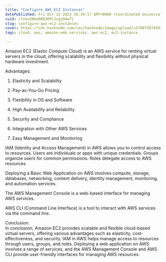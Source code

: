 ```yaml
---
title: "Configure AWS EC2 Instances"
datePublished: Fri Oct 13 2023 16:39:17 GMT+0000 (Coordinated Universal Time)
cuid: clnou30ma000309l2cgj04w7j
slug: configure-aws-ec2-instances
cover: https://cdn.hashnode.com/res/hashnode/image/upload/v1700750745932/c7421d69-f7ec-43c0-aa6b-ea9563054a36.png
tags: cloud, aws, amazon-web-services, aws-ec2, ec2-instance

---
```


Amazon EC2 (Elastic Compute Cloud) is an AWS service for renting virtual servers in the cloud, offering scalability and flexibility without physical hardware investment.

Advantages:

1. Elasticity and Scalability
    
2. Pay-as-You-Go Pricing
    
3. Flexibility in OS and Software
    
4. High Availability and Reliability
    
5. Security and Compliance
    
6. Integration with Other AWS Services
    
7. Easy Management and Monitoring
    

IAM (Identity and Access Management) in AWS allows you to control access to resources. Users are individuals or apps with unique credentials. Groups organize users for common permissions. Roles delegate access to AWS resources.

Deploying a Basic Web Application on AWS involves compute, storage, databases, networking, content delivery, identity management, monitoring, and automation services.

The AWS Management Console is a web-based interface for managing AWS services.

AWS CLI (Command Line Interface) is a tool to interact with AWS services via the command line.

Conclusion:  
In conclusion, Amazon EC2 provides scalable and flexible cloud-based virtual servers, offering various advantages such as elasticity, cost-effectiveness, and security. IAM in AWS helps manage access to resources through users, groups, and roles. Deploying a web application on AWS involves a range of services, and the AWS Management Console and AWS CLI provide user-friendly interfaces for managing AWS resources.